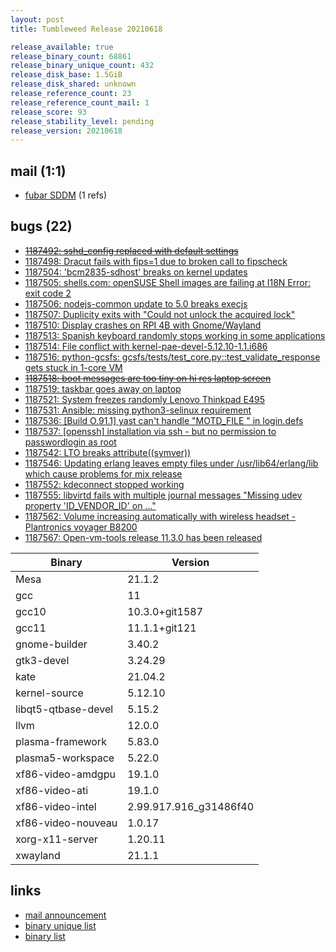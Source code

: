 ```yaml
---
layout: post
title: Tumbleweed Release 20210618

release_available: true
release_binary_count: 68861
release_binary_unique_count: 432
release_disk_base: 1.5GiB
release_disk_shared: unknown
release_reference_count: 23
release_reference_count_mail: 1
release_score: 93
release_stability_level: pending
release_version: 20210618
---
```


## mail (1:1)

- [fubar SDDM](https://lists.opensuse.org/archives/list/factory@lists.opensuse.org/thread/BUWSDW6LNHJ6Z2IPHVVN22QCGIKKUOHT) (1 refs)

## bugs (22)

<!--more-->

- ~~[1187492: sshd_config replaced with default settings](https://bugzilla.opensuse.org/show_bug.cgi?id=1187492)~~
- [1187498: Dracut fails with fips=1 due to broken call to fipscheck](https://bugzilla.opensuse.org/show_bug.cgi?id=1187498)
- [1187504: 'bcm2835-sdhost' breaks on kernel updates](https://bugzilla.opensuse.org/show_bug.cgi?id=1187504)
- [1187505: shells.com: openSUSE Shell images are failing at I18N Error: exit code 2](https://bugzilla.opensuse.org/show_bug.cgi?id=1187505)
- [1187506: nodejs-common update to 5.0 breaks execjs](https://bugzilla.opensuse.org/show_bug.cgi?id=1187506)
- [1187507: Duplicity exits with "Could not unlock the acquired lock"](https://bugzilla.opensuse.org/show_bug.cgi?id=1187507)
- [1187510: Display crashes on RPI 4B with Gnome/Wayland](https://bugzilla.opensuse.org/show_bug.cgi?id=1187510)
- [1187513: Spanish keyboard randomly stops working in some applications](https://bugzilla.opensuse.org/show_bug.cgi?id=1187513)
- [1187514: File conflict with kernel-pae-devel-5.12.10-1.1.i686](https://bugzilla.opensuse.org/show_bug.cgi?id=1187514)
- [1187516: python-gcsfs: gcsfs/tests/test_core.py::test_validate_response gets stuck in 1-core VM](https://bugzilla.opensuse.org/show_bug.cgi?id=1187516)
- ~~[1187518: boot messages are too tiny on hi res laptop screen](https://bugzilla.opensuse.org/show_bug.cgi?id=1187518)~~
- [1187519: taskbar goes away on laptop](https://bugzilla.opensuse.org/show_bug.cgi?id=1187519)
- [1187521: System freezes randomly Lenovo Thinkpad E495](https://bugzilla.opensuse.org/show_bug.cgi?id=1187521)
- [1187531: Ansible: missing python3-selinux requirement](https://bugzilla.opensuse.org/show_bug.cgi?id=1187531)
- [1187536: \[Build O.91.1\] yast can't handle "MOTD_FILE <blank>" in login.defs](https://bugzilla.opensuse.org/show_bug.cgi?id=1187536)
- [1187537: \[openssh\] installation via ssh - but no permission to passwordlogin as root](https://bugzilla.opensuse.org/show_bug.cgi?id=1187537)
- [1187542: LTO breaks attribute((symver))](https://bugzilla.opensuse.org/show_bug.cgi?id=1187542)
- [1187546: Updating erlang leaves empty files under /usr/lib64/erlang/lib which cause problems for mix release](https://bugzilla.opensuse.org/show_bug.cgi?id=1187546)
- [1187552: kdeconnect stopped working](https://bugzilla.opensuse.org/show_bug.cgi?id=1187552)
- [1187555: libvirtd fails with multiple journal messages "Missing udev property 'ID_VENDOR_ID' on ..."](https://bugzilla.opensuse.org/show_bug.cgi?id=1187555)
- [1187562: Volume increasing automatically with wireless headset - Plantronics voyager B8200](https://bugzilla.opensuse.org/show_bug.cgi?id=1187562)
- [1187567: Open-vm-tools release 11.3.0 has been released](https://bugzilla.opensuse.org/show_bug.cgi?id=1187567)

Binary | Version
--- | ---
Mesa | 21.1.2
gcc | 11
gcc10 | 10.3.0+git1587
gcc11 | 11.1.1+git121
gnome-builder | 3.40.2
gtk3-devel | 3.24.29
kate | 21.04.2
kernel-source | 5.12.10
libqt5-qtbase-devel | 5.15.2
llvm | 12.0.0
plasma-framework | 5.83.0
plasma5-workspace | 5.22.0
xf86-video-amdgpu | 19.1.0
xf86-video-ati | 19.1.0
xf86-video-intel | 2.99.917.916_g31486f40
xf86-video-nouveau | 1.0.17
xorg-x11-server | 1.20.11
xwayland | 21.1.1

## links

- [mail announcement](https://lists.opensuse.org/archives/list/factory@lists.opensuse.org/thread/5XWAWTMW6KEWXPWPFE5TR6VLQTCAF4CX)
- [binary unique list](http://download.opensuse.org/history/20210618/rpm.unique.list)
- [binary list](http://download.opensuse.org/history/20210618/rpm.list)
